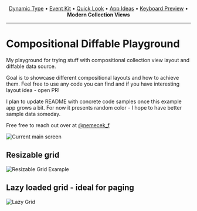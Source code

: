 <p align="center">
  <a href="https://github.com/nemecek-filip/DynamicType-ReferenceApp">Dynamic Type</a> &bull;
  <a href="https://github.com/nemecek-filip/EKEventKit.Example">Event Kit</a>  &bull;
  <a href="https://github.com/nemecek-filip/QLPreviewController.Example">Quick Look</a> 	&bull;
  <a href="https://github.com/nemecek-filip/App-ideas">App Ideas</a> &bull;
  <a href="https://github.com/nemecek-filip/KeyboardPreview.iOS">Keyboard Preview</a>
  &bull;
  <b>Modern Collection Views</b>
</p>

----

# Compositional Diffable Playground

My playground for trying stuff with compositional collection view layout and diffable data source.

Goal is to showcase different compositional layouts and how to achieve them. Feel free to use any code you can find and if you have interesting layout idea - open PR!

I plan to update README with concrete code samples once this example app grows a bit. For now it presents random color - I hope to have better sample data someday.

Free free to reach out over at [@nemecek_f](https://twitter.com/nemecek_f)

![Current main screen](https://nemecek.be/media/images/compositionalDiffableMainScreen_fP0RG7L.gif)

## Resizable grid

![Resizable Grid Example](https://nemecek.be/media/images/CDPResizableGrid.gif)

## Lazy loaded grid - ideal for paging

![Lazy Grid](https://nemecek.be/media/images/CDPLazyGrid.gif)